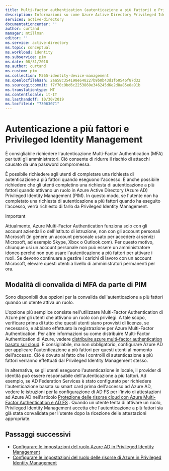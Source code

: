 ```yaml
---
title: Multi-factor authentication (autenticazione a più fattori) e Privileged Identity Management-Azure Active Directory | Microsoft Docs
description: Informazioni su come Azure Active Directory Privileged Identity Management (PIM) convalida l'autenticazione Multi-Factor Authentication (MFA).
services: active-directory
documentationcenter: ''
author: curtand
manager: mtillman
editor: ''
ms.service: active-directory
ms.topic: conceptual
ms.workload: identity
ms.subservice: pim
ms.date: 08/31/2018
ms.author: curtand
ms.custom: pim
ms.collection: M365-identity-device-management
ms.openlocfilehash: 2aa58c354198e648227b9b0b43d1f60546f87d32
ms.sourcegitcommit: f7f70c9bd6c2253860e346245d6e2d8a85e8a91b
ms.translationtype: MT
ms.contentlocale: it-IT
ms.lasthandoff: 10/30/2019
ms.locfileid: "73063071"
---
```

# <a name="multi-factor-authentication-and-privileged-identity-management"></a>Autenticazione a più fattori e Privileged Identity Management

È consigliabile richiedere l'autenticazione Multi-Factor Authentication (MFA) per tutti gli amministratori. Ciò consente di ridurre il rischio di attacchi causato da una password compromessa.

È possibile richiedere agli utenti di completare una richiesta di autenticazione a più fattori quando eseguono l'accesso. È anche possibile richiedere che gli utenti completino una richiesta di autenticazione a più fattori quando attivano un ruolo in Azure Active Directory (Azure AD) Privileged Identity Management (PIM). In questo modo, se l'utente non ha completato una richiesta di autenticazione a più fattori quando ha eseguito l'accesso, verrà richiesto di farlo da Privileged Identity Management.

> [!IMPORTANT]
> Attualmente, Azure Multi-Factor Authentication funziona solo con gli account aziendali o dell'Istituto di istruzione, non con gli account personali Microsoft (in genere un account personale usato per accedere ai servizi Microsoft, ad esempio Skype, Xbox o Outlook.com). Per questo motivo, chiunque usi un account personale non può essere un amministratore idoneo perché non può usare l'autenticazione a più fattori per attivare i ruoli. Se devono continuare a gestire i carichi di lavoro con un account Microsoft, elevare questi utenti a livello di amministratori permanenti per ora.

## <a name="how-pim-validates-mfa"></a>Modalità di convalida di MFA da parte di PIM

Sono disponibili due opzioni per la convalida dell'autenticazione a più fattori quando un utente attiva un ruolo.

L'opzione più semplice consiste nell'utilizzare Multi-Factor Authentication di Azure per gli utenti che attivano un ruolo con privilegi. A tale scopo, verificare prima di tutto che questi utenti siano provvisti di licenza, se necessario, e abbiano effettuato la registrazione per Azure Multi-Factor Authentication. Per altre informazioni su come distribuire Multi-Factor Authentication di Azure, vedere [distribuire azure multi-factor authentication basato sul cloud](../authentication/howto-mfa-getstarted.md). È consigliabile, ma non obbligatorio, configurare Azure AD per applicare l'autenticazione a più fattori per questi utenti al momento dell'accesso. Ciò è dovuto al fatto che i controlli di autenticazione a più fattori verranno effettuati dal Privileged Identity Management stesso.

In alternativa, se gli utenti eseguono l'autenticazione in locale, il provider di identità può essere responsabile dell'autenticazione a più fattori. Ad esempio, se AD Federation Services è stato configurato per richiedere l'autenticazione basata su smart card prima dell'accesso ad Azure AD, vedere le istruzioni per la configurazione di AD FS per l'invio di attestazioni ad Azure AD nell'articolo [Protezione delle risorse cloud con Azure Multi-Factor Authentication e AD FS](../authentication/howto-mfa-adfs.md) . Quando un utente tenta di attivare un ruolo, Privileged Identity Management accetta che l'autenticazione a più fattori sia già stata convalidata per l'utente dopo la ricezione delle attestazioni appropriate.

## <a name="next-steps"></a>Passaggi successivi

- [Configurare le impostazioni del ruolo Azure AD in Privileged Identity Management](pim-how-to-change-default-settings.md)
- [Configurare le impostazioni del ruolo delle risorse di Azure in Privileged Identity Management](pim-resource-roles-configure-role-settings.md)
